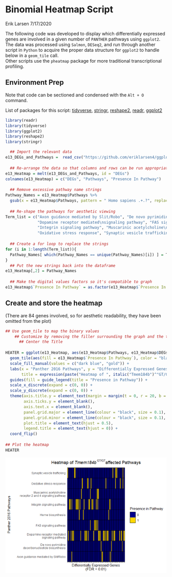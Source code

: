 Binomial Heatmap Script
================
Erik Larsen
7/17/2020

The following code was developed to display which differentially
expressed genes are involved in a given number of `PANTHER` pathways
using `ggplot2`.  
The data was processed using `Salmon`, `DESeq2`, and run through another
script in `Python` to acquire the proper data structure for `ggplot2` to
handle below in a `geom_tile` call.  
Other scripts use the `pheatmap` package for more traditional
transcriptional profiling.

## Environment Prep

Note that code can be sectioned and condensed with the `Alt + O`
command.

List of packages for this script:
[tidyverse](https://cran.r-project.org/package=tidyverse),
[stringr](https://cran.r-project.org/package=stringr),
[reshape2](https://cran.r-project.org/package=reshape2),
[readr](https://cran.r-project.org/package=readr),
[ggplot2](https://cran.r-project.org/package=ggplot2)

``` r
library(readr)
library(tidyverse)
library(ggplot2)
library(reshape2)
library(stringr)
```

``` r
  ## Import the relevant data
e13_DEGs_and_Pathways =  read_csv("https://github.com/eriklarsen4/ggplot-scripts/blob/master/Binomial-Heatmap/Custom%20Python%20Enrichr%20Pathway%20Clustergram%20e13%20GT.csv")

  ## Re-arrange the data so that columns and rows can be run appropriately in a heatmap
e13_Heatmap = melt(e13_DEGs_and_Pathways, id = "DEGs")
colnames(e13_Heatmap) = c("DEGs", "Pathways", "Presence In Pathway")

  ## Remove excessive pathway name strings
Pathway_Names = e13_Heatmap$Pathways %>%
  gsub(x = e13_Heatmap$Pathways, pattern = " Homo sapiens .+.?", replacement = "")

  ## Re-shape the pathways for aesthetic viewing
Term_list = c("Axon guidance mediated by Slit/Robo", "De novo pyrimidine\ndeoxribonucleotide biosynthesis",
              "Dopamine receptor mediated\nsignaling pathway", "FAS signaling pathway", "Heme biosynthesis",
              "Integrin signaling pathway", "Muscarinic acetylcholine\nreceptor 2 and 4 signaling pathway",
              "Oxidative stress response", "Synaptic vesicle trafficking", "Wnt signaling pathway")

  ## Create a for loop to replace the strings
for (i in 1:length(Term_list)){
  Pathway_Names[ which(Pathway_Names == unique(Pathway_Names)[i]) ] = Term_list[i]
}
  ## Put the new strings back into the dataframe
e13_Heatmap[,2] = Pathway_Names

  ## Make the digital values factors so it's compatible to graph
e13_Heatmap$`Presence In Pathway` = as.factor(e13_Heatmap$`Presence In Pathway`)
```

## Create and store the heatmap

(There are 84 genes involved, so for aesthetic readability, they have
been omitted from the plot)

``` r
## Use geom_tile to map the binary values
    ## Customize by removing the filler surrounding the graph and the tickmarks
      ## Center the Title

HEATER = ggplot(e13_Heatmap, aes(e13_Heatmap$Pathways, e13_Heatmap$DEGs)) +
  geom_tile(aes(fill = e13_Heatmap$`Presence In Pathway`), color = "black") +
  scale_fill_manual(values = c("dark blue", "gold")) +
  labs(x = "Panther 2016 Pathways", y = "Differentially Expressed Genes\n(FDR < 0.01)",
       title = expression(paste("Heatmap of ", italic("Tmem184b")^"GT/GT","-affected Pathways"))) +
  guides(fill = guide_legend(title = "Presence in Pathway")) +
  scale_x_discrete(expand = c(0, 0)) +
  scale_y_discrete(expand = c(0, 0)) +
  theme(axis.title.y = element_text(margin = margin(t = 0, r = 20, b = 20, l = 0)),
        axis.ticks.y = element_blank(), 
        axis.text.x = element_blank(),
        panel.grid.major = element_line(colour = "black", size = 0.1),
        panel.grid.minor = element_line(colour = "black", size = 0.1),
        plot.title = element_text(hjust = 0.5),
        legend.title = element_text(hjust = 0)) +
  coord_flip()

## Plot the heatmap
HEATER
```

![](https://github.com/eriklarsen4/ggplot-scripts/blob/master/Binomial-Heatmap/Heatmap%20of%20DEGs%20Identified%20Across%20PANTHER%20Pathways%20wLabs-1.png)<!-- -->

